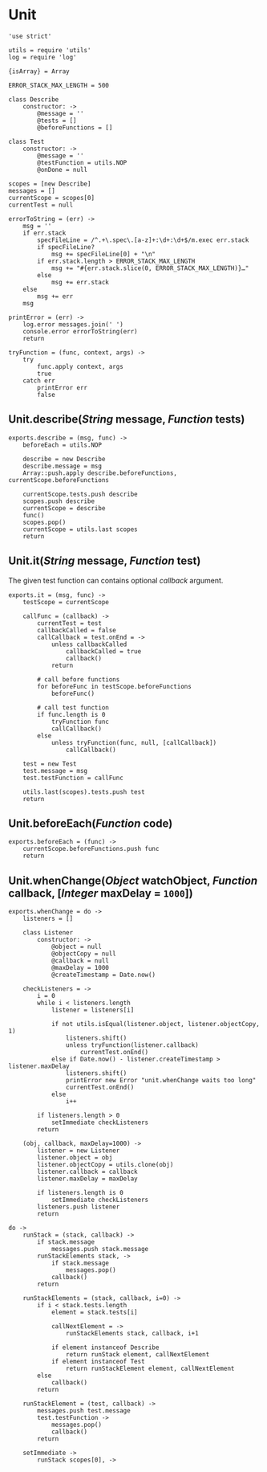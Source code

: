 Unit
====

	'use strict'

	utils = require 'utils'
	log = require 'log'

	{isArray} = Array

	ERROR_STACK_MAX_LENGTH = 500

	class Describe
		constructor: ->
			@message = ''
			@tests = []
			@beforeFunctions = []

	class Test
		constructor: ->
			@message = ''
			@testFunction = utils.NOP
			@onDone = null

	scopes = [new Describe]
	messages = []
	currentScope = scopes[0]
	currentTest = null

	errorToString = (err) ->
		msg = ''
		if err.stack
			specFileLine = /^.+\.spec\.[a-z]+:\d+:\d+$/m.exec err.stack
			if specFileLine?
				msg += specFileLine[0] + "\n"
			if err.stack.length > ERROR_STACK_MAX_LENGTH
				msg += "#{err.stack.slice(0, ERROR_STACK_MAX_LENGTH)}…"
			else
				msg += err.stack
		else
			msg += err
		msg

	printError = (err) ->
		log.error messages.join(' ')
		console.error errorToString(err)
		return

	tryFunction = (func, context, args) ->
		try
			func.apply context, args
			true
		catch err
			printError err
			false

Unit.describe(*String* message, *Function* tests)
-------------------------------------------------

	exports.describe = (msg, func) ->
		beforeEach = utils.NOP

		describe = new Describe
		describe.message = msg
		Array::push.apply describe.beforeFunctions, currentScope.beforeFunctions

		currentScope.tests.push describe
		scopes.push describe
		currentScope = describe
		func()
		scopes.pop()
		currentScope = utils.last scopes
		return

Unit.it(*String* message, *Function* test)
------------------------------------------

The given test function can contains optional *callback* argument.

	exports.it = (msg, func) ->
		testScope = currentScope

		callFunc = (callback) ->
			currentTest = test
			callbackCalled = false
			callCallback = test.onEnd = ->
				unless callbackCalled
					callbackCalled = true
					callback()
				return

			# call before functions
			for beforeFunc in testScope.beforeFunctions
				beforeFunc()

			# call test function
			if func.length is 0
				tryFunction func
				callCallback()
			else
				unless tryFunction(func, null, [callCallback])
					callCallback()

		test = new Test
		test.message = msg
		test.testFunction = callFunc

		utils.last(scopes).tests.push test
		return

Unit.beforeEach(*Function* code)
--------------------------------

	exports.beforeEach = (func) ->
		currentScope.beforeFunctions.push func
		return

Unit.whenChange(*Object* watchObject, *Function* callback, [*Integer* maxDelay = `1000`])
-----------------------------------------------------------------------------------------

	exports.whenChange = do ->
		listeners = []

		class Listener
			constructor: ->
				@object = null
				@objectCopy = null
				@callback = null
				@maxDelay = 1000
				@createTimestamp = Date.now()

		checkListeners = ->
			i = 0
			while i < listeners.length
				listener = listeners[i]

				if not utils.isEqual(listener.object, listener.objectCopy, 1)
					listeners.shift()
					unless tryFunction(listener.callback)
						currentTest.onEnd()
				else if Date.now() - listener.createTimestamp > listener.maxDelay
					listeners.shift()
					printError new Error "unit.whenChange waits too long"
					currentTest.onEnd()
				else
					i++

			if listeners.length > 0
				setImmediate checkListeners
			return

		(obj, callback, maxDelay=1000) ->
			listener = new Listener
			listener.object = obj
			listener.objectCopy = utils.clone(obj)
			listener.callback = callback
			listener.maxDelay = maxDelay

			if listeners.length is 0
				setImmediate checkListeners
			listeners.push listener
			return

	do ->
		runStack = (stack, callback) ->
			if stack.message
				messages.push stack.message
			runStackElements stack, ->
				if stack.message
					messages.pop()
				callback()
			return

		runStackElements = (stack, callback, i=0) ->
			if i < stack.tests.length
				element = stack.tests[i]

				callNextElement = ->
					runStackElements stack, callback, i+1

				if element instanceof Describe
					return runStack element, callNextElement
				if element instanceof Test
					return runStackElement element, callNextElement
			else
				callback()
			return

		runStackElement = (test, callback) ->
			messages.push test.message
			test.testFunction ->
				messages.pop()
				callback()
			return

		setImmediate ->
			runStack scopes[0], ->
